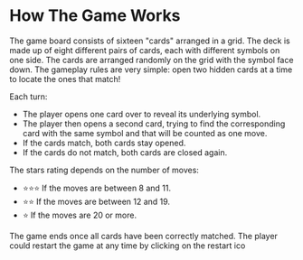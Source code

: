 # How The Game Works

The game board consists of sixteen "cards" arranged in a grid. The deck is made up of eight different pairs of cards, each with
different symbols on one side. The cards are arranged randomly on the grid with the symbol face down. The gameplay rules are very
simple: open two hidden cards at a time to locate the ones that match!

Each turn:

- The player opens one card over to reveal its underlying symbol.
- The player then opens a second card, trying to find the corresponding card with the same symbol and that will be counted as one move.
- If the cards match, both cards stay opened.
- If the cards do not match, both cards are closed again.

The stars rating depends on the number of moves:

- :star::star::star: If the moves are between 8 and 11.
- :star::star: If the moves are between 12 and 19.
- :star: If the moves are 20 or more.

The game ends once all cards have been correctly matched.
The player could restart the game at any time by clicking on the restart ico
